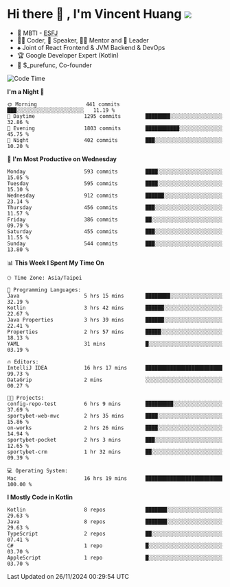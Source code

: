 # Hi there 👋 , I'm Vincent Huang ![](https://komarev.com/ghpvc/?username=Jian-Min-Huang)
- 👀 MBTI - [ESFJ](https://www.16personalities.com/esfj-personality)
- 👨‍💻 Coder, 🎤 Speaker, 👨‍🏫 Mentor and 🚀 Leader
- ♠️ Joint of React Frontend & JVM Backend & DevOps
- 🏆 Google Developer Expert (Kotlin)
- 💼 $_purefunc, Co-founder

<!--START_SECTION:waka-->
![Code Time](http://img.shields.io/badge/Code%20Time-4%2C748%20hrs%208%20mins-blue)

**I'm a Night 🦉** 

```text
🌞 Morning                441 commits         ███░░░░░░░░░░░░░░░░░░░░░░   11.19 % 
🌆 Daytime                1295 commits        ████████░░░░░░░░░░░░░░░░░   32.86 % 
🌃 Evening                1803 commits        ███████████░░░░░░░░░░░░░░   45.75 % 
🌙 Night                  402 commits         ███░░░░░░░░░░░░░░░░░░░░░░   10.20 % 
```
📅 **I'm Most Productive on Wednesday** 

```text
Monday                   593 commits         ████░░░░░░░░░░░░░░░░░░░░░   15.05 % 
Tuesday                  595 commits         ████░░░░░░░░░░░░░░░░░░░░░   15.10 % 
Wednesday                912 commits         ██████░░░░░░░░░░░░░░░░░░░   23.14 % 
Thursday                 456 commits         ███░░░░░░░░░░░░░░░░░░░░░░   11.57 % 
Friday                   386 commits         ██░░░░░░░░░░░░░░░░░░░░░░░   09.79 % 
Saturday                 455 commits         ███░░░░░░░░░░░░░░░░░░░░░░   11.55 % 
Sunday                   544 commits         ███░░░░░░░░░░░░░░░░░░░░░░   13.80 % 
```


📊 **This Week I Spent My Time On** 

```text
🕑︎ Time Zone: Asia/Taipei

💬 Programming Languages: 
Java                     5 hrs 15 mins       ████████░░░░░░░░░░░░░░░░░   32.19 % 
Kotlin                   3 hrs 42 mins       ██████░░░░░░░░░░░░░░░░░░░   22.67 % 
Java Properties          3 hrs 39 mins       ██████░░░░░░░░░░░░░░░░░░░   22.41 % 
Properties               2 hrs 57 mins       █████░░░░░░░░░░░░░░░░░░░░   18.13 % 
YAML                     31 mins             █░░░░░░░░░░░░░░░░░░░░░░░░   03.19 % 

🔥 Editors: 
IntelliJ IDEA            16 hrs 17 mins      █████████████████████████   99.73 % 
DataGrip                 2 mins              ░░░░░░░░░░░░░░░░░░░░░░░░░   00.27 % 

🐱‍💻 Projects: 
config-repo-test         6 hrs 9 mins        █████████░░░░░░░░░░░░░░░░   37.69 % 
sportybet-web-mvc        2 hrs 35 mins       ████░░░░░░░░░░░░░░░░░░░░░   15.86 % 
on-works                 2 hrs 26 mins       ████░░░░░░░░░░░░░░░░░░░░░   14.94 % 
sportybet-pocket         2 hrs 3 mins        ███░░░░░░░░░░░░░░░░░░░░░░   12.65 % 
sportybet-crm            1 hr 32 mins        ██░░░░░░░░░░░░░░░░░░░░░░░   09.39 % 

💻 Operating System: 
Mac                      16 hrs 19 mins      █████████████████████████   100.00 % 
```

**I Mostly Code in Kotlin** 

```text
Kotlin                   8 repos             ███████░░░░░░░░░░░░░░░░░░   29.63 % 
Java                     8 repos             ███████░░░░░░░░░░░░░░░░░░   29.63 % 
TypeScript               2 repos             ██░░░░░░░░░░░░░░░░░░░░░░░   07.41 % 
C#                       1 repo              █░░░░░░░░░░░░░░░░░░░░░░░░   03.70 % 
AppleScript              1 repo              █░░░░░░░░░░░░░░░░░░░░░░░░   03.70 % 
```




 Last Updated on 26/11/2024 00:29:54 UTC
<!--END_SECTION:waka-->
